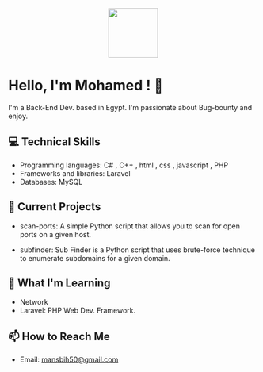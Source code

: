 <div id="header" align="center">
  <img src="https://media.giphy.com/media/M9gbBd9nbDrOTu1Mqx/giphy.gif" width="100"/>
</div>

# Hello, I'm Mohamed ! 👋

I'm a Back-End Dev. based in Egypt. I'm passionate about Bug-bounty and enjoy.



## 💻 Technical Skills

- Programming languages: C# , C++ , html , css , javascript , PHP
- Frameworks and libraries: Laravel
- Databases: MySQL 



## 🔭 Current Projects

- scan-ports: A simple Python script that allows you to scan for open ports on a given host.

- subfinder: Sub Finder is a Python script that uses brute-force technique to enumerate subdomains for a given domain.


## 🌱 What I'm Learning

- Network
- Laravel: PHP Web Dev. Framework.



## 📫 How to Reach Me

- Email: mansbih50@gmail.com

